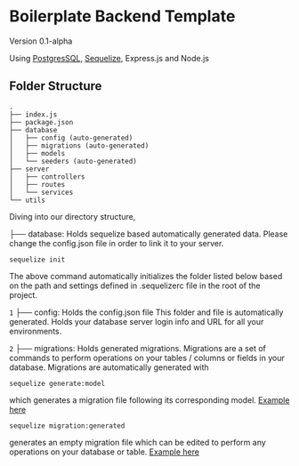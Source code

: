 # Boilerplate Backend Template
Version 0.1-alpha

Using [PostgresSQL](https://node-postgres.com/), [Sequelize](https://sequelize.org/), Express.js and Node.js




## Folder Structure

```
.
├── index.js
├── package.json
├── database
│   ├── config (auto-generated)
│   ├── migrations (auto-generated)
│   ├── models
│   └── seeders (auto-generated)
├── server
│   ├── controllers
│   ├── routes
│   └── services
└── utils

```

Diving into our directory structure,


├── database: Holds sequelize based automatically generated data. Please change the config.json file in order to link it to your server.

    sequelize init

The above command automatically initializes the folder listed below based on the path and settings defined in .sequelizerc file in the root of the project.    

`1` ├── config: Holds the config.json file
        This folder and file is automatically generated. Holds your database server login info and URL for all your environments.

`2` ├── migrations: Holds generated migrations. Migrations are a set of commands to perform operations on your tables / columns or fields in your database. Migrations are automatically generated with 

    sequelize generate:model

which generates a migration file following its corresponding model. [Example here](blob/master/database/migrations/20200217195542-create-todo-item.js)

    sequelize migration:generated

generates an empty migration file which can be edited to perform any operations on your database or table. [Example here](blob/master/database/migrations/20200218111842-todoitem-assoc.js)



